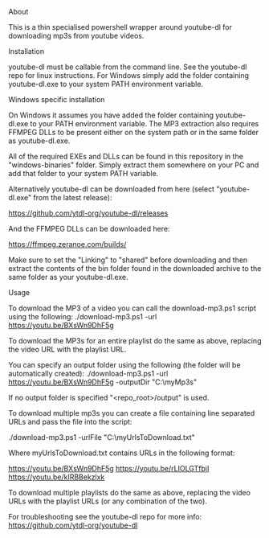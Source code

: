 About

This is a thin specialised powershell wrapper around youtube-dl for downloading mp3s from youtube videos.
	

Installation

youtube-dl must be callable from the command line. See the youtube-dl repo for linux instructions. For Windows simply add the folder containing youtube-dl.exe to your system PATH environment variable.
	

Windows specific installation

On Windows it assumes you have added the folder containing youtube-dl.exe to your PATH environment variable. The MP3 extraction also requires FFMPEG DLLs to be present either on the system path or in the same folder as youtube-dl.exe.
	
All of the required EXEs and DLLs can be found in this repository in the "windows-binaries" folder. Simply extract them somewhere on your PC and add that folder to your system PATH variable.
	
Alternatively youtube-dl can be downloaded from here (select "youtube-dl.exe" from the latest release):

https://github.com/ytdl-org/youtube-dl/releases
	
And the FFMPEG DLLs can be downloaded here:

https://ffmpeg.zeranoe.com/builds/

Make sure to set the "Linking" to "shared" before downloading and then extract the contents of the bin folder found in the downloaded archive to the same folder as your youtube-dl.exe.
	

Usage

To download the MP3 of a video you can call the download-mp3.ps1 script using the following:
./download-mp3.ps1 -url https://youtu.be/BXsWn9DhF5g
		
To download the MP3s for an entire playlist do the same as above, replacing the video URL with the playlist URL.
		
You can specify an output folder using the following (the folder will be automatically created):
./download-mp3.ps1 -url https://youtu.be/BXsWn9DhF5g -outputDir "C:\myMp3s"
		
If no output folder is specified "<repo_root>/output" is used.
	
To download multiple mp3s you can create a file containing line separated URLs and pass the file into the script:
	
./download-mp3.ps1 -urlFile "C:\myUrlsToDownload.txt"
	
Where myUrlsToDownload.txt contains URLs in the following format:

https://youtu.be/BXsWn9DhF5g
https://youtu.be/rLIOLGTfbjI
https://youtu.be/kIRBBekzlxk
			
To download multiple playlists do the same as above, replacing the video URLs with the playlist URLs (or any combination of the two).
	
For troubleshooting see the youtube-dl repo for more info:
https://github.com/ytdl-org/youtube-dl

